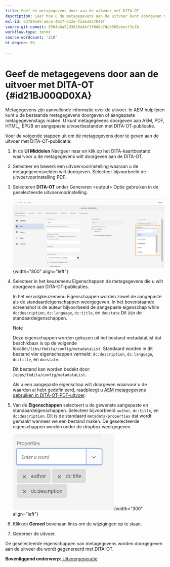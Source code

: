 ```yaml
---
title: Geef de metagegevens door aan de uitvoer met DITA-OT
description: Leer hoe u de metagegevens aan de uitvoer kunt doorgeven met DITA-OT-publicaties in AEM hulplijnen.
exl-id: 637895e5-aece-4827-a32e-f2ae3e3704ef
source-git-commit: 8504a0a52d381044bf1f0d6e7de3585ebecf3a7b
workflow-type: tm+mt
source-wordcount: '310'
ht-degree: 0%

---
```


# Geef de metagegevens door aan de uitvoer met DITA-OT {#id21BJ00QD0XA}

Metagegevens zijn aanvullende informatie over de uitvoer. In AEM hulplijnen kunt u de bestaande metagegevens doorgeven of aangepaste metagegevenstags maken. U kunt metagegevens doorgeven aan AEM, PDF, HTML,, EPUB en aangepaste uitvoerbestanden met DITA-OT-publicatie.

Voer de volgende stappen uit om de metagegevens door te geven aan de uitvoer met DITA-OT-publicatie:

1. In de **UI Middelen** Navigeer naar en klik op het DITA-kaartbestand waarvoor u de metagegevens wilt doorgeven aan de DITA-OT.
1. Selecteer en bewerk een uitvoervoorinstelling waaraan u de metagegevensvelden wilt doorgeven. Selecteer bijvoorbeeld de uitvoervoorinstelling PDF.
1. Selecteren **DITA-OT** onder Genereren &lt;output> Optie gebruiken in de geselecteerde uitvoervoorinstelling.

   ![](images/custom-meta-data-output-preset.png){width="800" align="left"}

1. Selecteer in het keuzemenu Eigenschappen de metagegevens die u wilt doorgeven aan DITA-OT-publicaties.

   In het vervolgkeuzemenu Eigenschappen worden zowel de aangepaste als de standaardeigenschappen weergegeven. In het bovenstaande screenshot is de auteur bijvoorbeeld de aangepaste eigenschap while `dc:description`, `dc:language`, `dc:title`, en `docstate` Dit zijn de standaardeigenschappen.

   >[!NOTE]
   >
   > Deze eigenschappen worden gekozen uit het bestand metadataList dat beschikbaar is op de volgende locatie:`/libs/fmdita/config/metadataList`. Standaard worden in dit bestand vier eigenschappen vermeld: `dc:description`, `dc:language`, `dc:title`, en `docstate`.

   Dit bestand kan worden bedekt door: `/apps/fmdita/config/metadataList`.

   Als u een aangepaste eigenschap wilt doorgeven waarvoor u de waarden al hebt gedefinieerd, raadpleegt u [AEM metagegevens gebruiken in DITA-OT-PDF-uitvoer](https://experienceleaguecommunities.adobe.com/t5/xml-documentation-discussions/use-aem-metadata-in-dita-ot-pdf-output/td-p/411880).

1. Van de **Eigenschappen** selecteert u de gewenste aangepaste en standaardeigenschappen. Selecteer bijvoorbeeld `author`, `dc:title`, en `dc:description`. Dit is de standaard `metadata/properties` dat wordt gemaakt wanneer we een bestand maken. De geselecteerde eigenschappen worden onder de dropbox weergegeven.

   ![](images/selected-metadata-properties.png){width="300" align="left"}

1. Klikken **Gereed** bovenaan links om de wijzigingen op te slaan.
1. Genereer de uitvoer.

De geselecteerde eigenschappen van metagegevens worden doorgegeven aan de uitvoer die wordt gegenereerd met DITA-OT.

**Bovenliggend onderwerp:**[ Uitvoergeneratie](generate-output.md)
